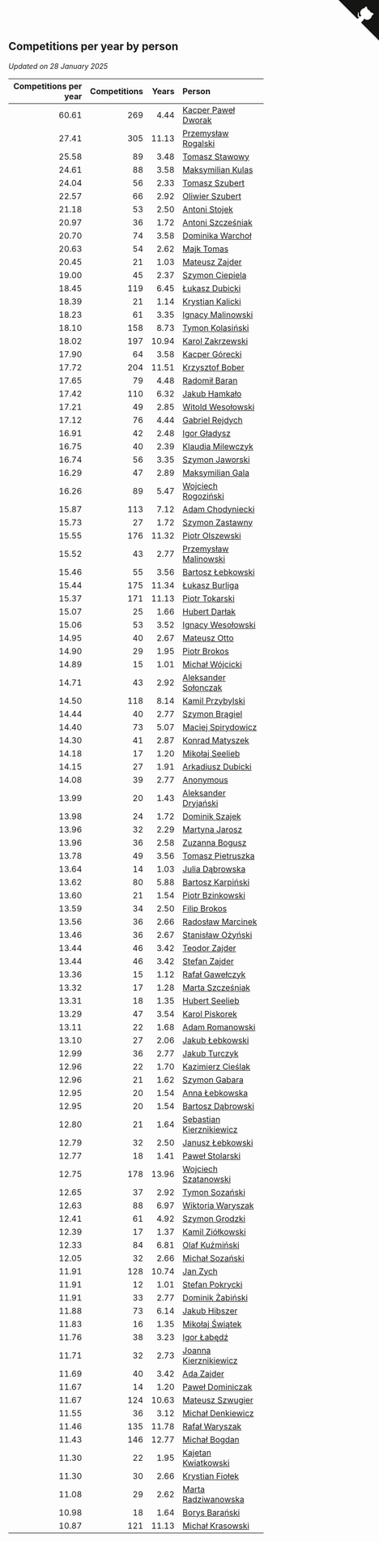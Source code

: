 ## Competitions per year by person

*Updated on 28 January 2025*

| Competitions per year | Competitions | Years | Person |
| ---: | ---: | ---: | :--- |
| 60.61 | 269 | 4.44 | [Kacper Paweł Dworak](https://www.worldcubeassociation.org/persons/2020DWOR01) |
| 27.41 | 305 | 11.13 | [Przemysław Rogalski](https://www.worldcubeassociation.org/persons/2013ROGA02) |
| 25.58 | 89 | 3.48 | [Tomasz Stawowy](https://www.worldcubeassociation.org/persons/2021STAW01) |
| 24.61 | 88 | 3.58 | [Maksymilian Kulas](https://www.worldcubeassociation.org/persons/2021KULA02) |
| 24.04 | 56 | 2.33 | [Tomasz Szubert](https://www.worldcubeassociation.org/persons/2022SZUB02) |
| 22.57 | 66 | 2.92 | [Oliwier Szubert](https://www.worldcubeassociation.org/persons/2022SZUB01) |
| 21.18 | 53 | 2.50 | [Antoni Stojek](https://www.worldcubeassociation.org/persons/2022STOJ03) |
| 20.97 | 36 | 1.72 | [Antoni Szcześniak](https://www.worldcubeassociation.org/persons/2023SZCZ04) |
| 20.70 | 74 | 3.58 | [Dominika Warchoł](https://www.worldcubeassociation.org/persons/2021WARC01) |
| 20.63 | 54 | 2.62 | [Majk Tomas](https://www.worldcubeassociation.org/persons/2022TOMA05) |
| 20.45 | 21 | 1.03 | [Mateusz Zajder](https://www.worldcubeassociation.org/persons/2024ZAJD01) |
| 19.00 | 45 | 2.37 | [Szymon Ciepiela](https://www.worldcubeassociation.org/persons/2022CIEP01) |
| 18.45 | 119 | 6.45 | [Łukasz Dubicki](https://www.worldcubeassociation.org/persons/2018DUBI01) |
| 18.39 | 21 | 1.14 | [Krystian Kalicki](https://www.worldcubeassociation.org/persons/2023KALI10) |
| 18.23 | 61 | 3.35 | [Ignacy Malinowski](https://www.worldcubeassociation.org/persons/2021MALI02) |
| 18.10 | 158 | 8.73 | [Tymon Kolasiński](https://www.worldcubeassociation.org/persons/2016KOLA02) |
| 18.02 | 197 | 10.94 | [Karol Zakrzewski](https://www.worldcubeassociation.org/persons/2014ZAKR01) |
| 17.90 | 64 | 3.58 | [Kacper Górecki](https://www.worldcubeassociation.org/persons/2021GORE01) |
| 17.72 | 204 | 11.51 | [Krzysztof Bober](https://www.worldcubeassociation.org/persons/2013BOBE01) |
| 17.65 | 79 | 4.48 | [Radomił Baran](https://www.worldcubeassociation.org/persons/2020BARA02) |
| 17.42 | 110 | 6.32 | [Jakub Hamkało](https://www.worldcubeassociation.org/persons/2018HAMK01) |
| 17.21 | 49 | 2.85 | [Witold Wesołowski](https://www.worldcubeassociation.org/persons/2022WESO01) |
| 17.12 | 76 | 4.44 | [Gabriel Rejdych](https://www.worldcubeassociation.org/persons/2020REJD01) |
| 16.91 | 42 | 2.48 | [Igor Gładysz](https://www.worldcubeassociation.org/persons/2022GLAD01) |
| 16.75 | 40 | 2.39 | [Klaudia Milewczyk](https://www.worldcubeassociation.org/persons/2022MILE05) |
| 16.74 | 56 | 3.35 | [Szymon Jaworski](https://www.worldcubeassociation.org/persons/2021JAWO01) |
| 16.29 | 47 | 2.89 | [Maksymilian Gala](https://www.worldcubeassociation.org/persons/2022GALA01) |
| 16.26 | 89 | 5.47 | [Wojciech Rogoziński](https://www.worldcubeassociation.org/persons/2019ROGO04) |
| 15.87 | 113 | 7.12 | [Adam Chodyniecki](https://www.worldcubeassociation.org/persons/2017CHOD02) |
| 15.73 | 27 | 1.72 | [Szymon Zastawny](https://www.worldcubeassociation.org/persons/2023ZAST01) |
| 15.55 | 176 | 11.32 | [Piotr Olszewski](https://www.worldcubeassociation.org/persons/2013OLSZ02) |
| 15.52 | 43 | 2.77 | [Przemysław Malinowski](https://www.worldcubeassociation.org/persons/2022MALI01) |
| 15.46 | 55 | 3.56 | [Bartosz Łebkowski](https://www.worldcubeassociation.org/persons/2021LEBK01) |
| 15.44 | 175 | 11.34 | [Łukasz Burliga](https://www.worldcubeassociation.org/persons/2013BURL01) |
| 15.37 | 171 | 11.13 | [Piotr Tokarski](https://www.worldcubeassociation.org/persons/2013TOKA01) |
| 15.07 | 25 | 1.66 | [Hubert Darłak](https://www.worldcubeassociation.org/persons/2023DARL03) |
| 15.06 | 53 | 3.52 | [Ignacy Wesołowski](https://www.worldcubeassociation.org/persons/2021WESO01) |
| 14.95 | 40 | 2.67 | [Mateusz Otto](https://www.worldcubeassociation.org/persons/2022OTTO01) |
| 14.90 | 29 | 1.95 | [Piotr Brokos](https://www.worldcubeassociation.org/persons/2023BROK01) |
| 14.89 | 15 | 1.01 | [Michał Wójcicki](https://www.worldcubeassociation.org/persons/2024WOJC01) |
| 14.71 | 43 | 2.92 | [Aleksander Sołonczak](https://www.worldcubeassociation.org/persons/2022SOLO01) |
| 14.50 | 118 | 8.14 | [Kamil Przybylski](https://www.worldcubeassociation.org/persons/2016PRZY01) |
| 14.44 | 40 | 2.77 | [Szymon Brągiel](https://www.worldcubeassociation.org/persons/2022BRAG03) |
| 14.40 | 73 | 5.07 | [Maciej Spirydowicz](https://www.worldcubeassociation.org/persons/2020SPIR01) |
| 14.30 | 41 | 2.87 | [Konrad Matyszek](https://www.worldcubeassociation.org/persons/2022MATY02) |
| 14.18 | 17 | 1.20 | [Mikołaj Seelieb](https://www.worldcubeassociation.org/persons/2023SEEL04) |
| 14.15 | 27 | 1.91 | [Arkadiusz Dubicki](https://www.worldcubeassociation.org/persons/2023DUBI01) |
| 14.08 | 39 | 2.77 | [Anonymous](https://www.worldcubeassociation.org/persons/2022ANON03) |
| 13.99 | 20 | 1.43 | [Aleksander Dryjański](https://www.worldcubeassociation.org/persons/2023DRYJ01) |
| 13.98 | 24 | 1.72 | [Dominik Szajek](https://www.worldcubeassociation.org/persons/2023SZAJ01) |
| 13.96 | 32 | 2.29 | [Martyna Jarosz](https://www.worldcubeassociation.org/persons/2022JARO01) |
| 13.96 | 36 | 2.58 | [Zuzanna Bogusz](https://www.worldcubeassociation.org/persons/2022BOGU01) |
| 13.78 | 49 | 3.56 | [Tomasz Pietruszka](https://www.worldcubeassociation.org/persons/2021PIET01) |
| 13.64 | 14 | 1.03 | [Julia Dąbrowska](https://www.worldcubeassociation.org/persons/2024DABR01) |
| 13.62 | 80 | 5.88 | [Bartosz Karpiński](https://www.worldcubeassociation.org/persons/2019KARP03) |
| 13.60 | 21 | 1.54 | [Piotr Bzinkowski](https://www.worldcubeassociation.org/persons/2023BZIN01) |
| 13.59 | 34 | 2.50 | [Filip Brokos](https://www.worldcubeassociation.org/persons/2022BROK03) |
| 13.56 | 36 | 2.66 | [Radosław Marcinek](https://www.worldcubeassociation.org/persons/2022MARC05) |
| 13.46 | 36 | 2.67 | [Stanisław Ożyński](https://www.worldcubeassociation.org/persons/2022OZYN01) |
| 13.44 | 46 | 3.42 | [Teodor Zajder](https://www.worldcubeassociation.org/persons/2021ZAJD03) |
| 13.44 | 46 | 3.42 | [Stefan Zajder](https://www.worldcubeassociation.org/persons/2021ZAJD02) |
| 13.36 | 15 | 1.12 | [Rafał Gawełczyk](https://www.worldcubeassociation.org/persons/2023GAWE01) |
| 13.32 | 17 | 1.28 | [Marta Szcześniak](https://www.worldcubeassociation.org/persons/2023SZCZ07) |
| 13.31 | 18 | 1.35 | [Hubert Seelieb](https://www.worldcubeassociation.org/persons/2023SEEL02) |
| 13.29 | 47 | 3.54 | [Karol Piskorek](https://www.worldcubeassociation.org/persons/2021PISK01) |
| 13.11 | 22 | 1.68 | [Adam Romanowski](https://www.worldcubeassociation.org/persons/2023ROMA10) |
| 13.10 | 27 | 2.06 | [Jakub Łebkowski](https://www.worldcubeassociation.org/persons/2023LEBK01) |
| 12.99 | 36 | 2.77 | [Jakub Turczyk](https://www.worldcubeassociation.org/persons/2022TURC02) |
| 12.96 | 22 | 1.70 | [Kazimierz Cieślak](https://www.worldcubeassociation.org/persons/2023CIES01) |
| 12.96 | 21 | 1.62 | [Szymon Gabara](https://www.worldcubeassociation.org/persons/2023GABA01) |
| 12.95 | 20 | 1.54 | [Anna Łebkowska](https://www.worldcubeassociation.org/persons/2023LEBK04) |
| 12.95 | 20 | 1.54 | [Bartosz Dąbrowski](https://www.worldcubeassociation.org/persons/2023DABR07) |
| 12.80 | 21 | 1.64 | [Sebastian Kierznikiewicz](https://www.worldcubeassociation.org/persons/2023KIER02) |
| 12.79 | 32 | 2.50 | [Janusz Łebkowski](https://www.worldcubeassociation.org/persons/2022LEBK01) |
| 12.77 | 18 | 1.41 | [Paweł Stolarski](https://www.worldcubeassociation.org/persons/2023STOL04) |
| 12.75 | 178 | 13.96 | [Wojciech Szatanowski](https://www.worldcubeassociation.org/persons/2011SZAT01) |
| 12.65 | 37 | 2.92 | [Tymon Sozański](https://www.worldcubeassociation.org/persons/2022SOZA01) |
| 12.63 | 88 | 6.97 | [Wiktoria Waryszak](https://www.worldcubeassociation.org/persons/2018WARY01) |
| 12.41 | 61 | 4.92 | [Szymon Grodzki](https://www.worldcubeassociation.org/persons/2020GROD01) |
| 12.39 | 17 | 1.37 | [Kamil Ziółkowski](https://www.worldcubeassociation.org/persons/2023ZIOL01) |
| 12.33 | 84 | 6.81 | [Olaf Kuźmiński](https://www.worldcubeassociation.org/persons/2018KUZM02) |
| 12.05 | 32 | 2.66 | [Michał Sozański](https://www.worldcubeassociation.org/persons/2022SOZA02) |
| 11.91 | 128 | 10.74 | [Jan Zych](https://www.worldcubeassociation.org/persons/2014ZYCH01) |
| 11.91 | 12 | 1.01 | [Stefan Pokrycki](https://www.worldcubeassociation.org/persons/2024POKR01) |
| 11.91 | 33 | 2.77 | [Dominik Żabiński](https://www.worldcubeassociation.org/persons/2022ZABI01) |
| 11.88 | 73 | 6.14 | [Jakub Hibszer](https://www.worldcubeassociation.org/persons/2018HIBS01) |
| 11.83 | 16 | 1.35 | [Mikołaj Świątek](https://www.worldcubeassociation.org/persons/2023SWIA01) |
| 11.76 | 38 | 3.23 | [Igor Łabędź](https://www.worldcubeassociation.org/persons/2021LABE01) |
| 11.71 | 32 | 2.73 | [Joanna Kierznikiewicz](https://www.worldcubeassociation.org/persons/2022KIER01) |
| 11.69 | 40 | 3.42 | [Ada Zajder](https://www.worldcubeassociation.org/persons/2021ZAJD01) |
| 11.67 | 14 | 1.20 | [Paweł Dominiczak](https://www.worldcubeassociation.org/persons/2023DOMI21) |
| 11.67 | 124 | 10.63 | [Mateusz Szwugier](https://www.worldcubeassociation.org/persons/2014SZWU01) |
| 11.55 | 36 | 3.12 | [Michał Denkiewicz](https://www.worldcubeassociation.org/persons/2021DENK01) |
| 11.46 | 135 | 11.78 | [Rafał Waryszak](https://www.worldcubeassociation.org/persons/2013WARY01) |
| 11.43 | 146 | 12.77 | [Michał Bogdan](https://www.worldcubeassociation.org/persons/2012BOGD01) |
| 11.30 | 22 | 1.95 | [Kajetan Kwiatkowski](https://www.worldcubeassociation.org/persons/2023KWIA01) |
| 11.30 | 30 | 2.66 | [Krystian Fiołek](https://www.worldcubeassociation.org/persons/2022FIOL01) |
| 11.08 | 29 | 2.62 | [Marta Radziwanowska](https://www.worldcubeassociation.org/persons/2022RADZ01) |
| 10.98 | 18 | 1.64 | [Borys Barański](https://www.worldcubeassociation.org/persons/2023BARA08) |
| 10.87 | 121 | 11.13 | [Michał Krasowski](https://www.worldcubeassociation.org/persons/2013KRAS02) |


<a href="https://github.com/maxidragon/wca_statistics_pl" class="github-corner" aria-label="View source on Github"><svg width="80" height="80" viewBox="0 0 250 250" style="fill:#151513; color:#fff; position: absolute; top: 0; border: 0; right: 0;" aria-hidden="true"><path d="M0,0 L115,115 L130,115 L142,142 L250,250 L250,0 Z"></path><path d="M128.3,109.0 C113.8,99.7 119.0,89.6 119.0,89.6 C122.0,82.7 120.5,78.6 120.5,78.6 C119.2,72.0 123.4,76.3 123.4,76.3 C127.3,80.9 125.5,87.3 125.5,87.3 C122.9,97.6 130.6,101.9 134.4,103.2" fill="currentColor" style="transform-origin: 130px 106px;" class="octo-arm"></path><path d="M115.0,115.0 C114.9,115.1 118.7,116.5 119.8,115.4 L133.7,101.6 C136.9,99.2 139.9,98.4 142.2,98.6 C133.8,88.0 127.5,74.4 143.8,58.0 C148.5,53.4 154.0,51.2 159.7,51.0 C160.3,49.4 163.2,43.6 171.4,40.1 C171.4,40.1 176.1,42.5 178.8,56.2 C183.1,58.6 187.2,61.8 190.9,65.4 C194.5,69.0 197.7,73.2 200.1,77.6 C213.8,80.2 216.3,84.9 216.3,84.9 C212.7,93.1 206.9,96.0 205.4,96.6 C205.1,102.4 203.0,107.8 198.3,112.5 C181.9,128.9 168.3,122.5 157.7,114.1 C157.9,116.9 156.7,120.9 152.7,124.9 L141.0,136.5 C139.8,137.7 141.6,141.9 141.8,141.8 Z" fill="currentColor" class="octo-body"></path></svg></a><style>.github-corner:hover .octo-arm{animation:octocat-wave 560ms ease-in-out}@keyframes octocat-wave{0%,100%{transform:rotate(0)}20%,60%{transform:rotate(-25deg)}40%,80%{transform:rotate(10deg)}}@media (max-width:500px){.github-corner:hover .octo-arm{animation:none}.github-corner .octo-arm{animation:octocat-wave 560ms ease-in-out}}</style>
